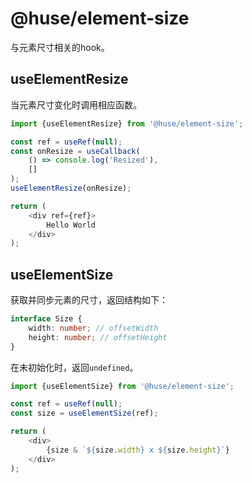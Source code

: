 # @huse/element-size

与元素尺寸相关的hook。

## useElementResize

当元素尺寸变化时调用相应函数。

```javascript
import {useElementResize} from '@huse/element-size';

const ref = useRef(null);
const onResize = useCallback(
    () => console.log('Resized'),
    []
);
useElementResize(onResize);

return (
    <div ref={ref}>
        Hello World
    </div>
);
```

## useElementSize

获取并同步元素的尺寸，返回结构如下：

```typescript
interface Size {
    width: number; // offsetWidth
    height: number; // offsetHeight
}
```

在未初始化时，返回`undefined`。

```javascript
import {useElementSize} from '@huse/element-size';

const ref = useRef(null);
const size = useElementSize(ref);

return (
    <div>
        {size & `${size.width} x ${size.height}`}
    </div>
);
```

